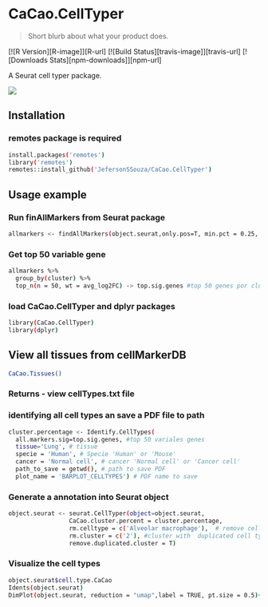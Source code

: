 # CaCao.CellTyper

> Short blurb about what your product does.

[![R Version][R-image]][R-url]
[![Build Status][travis-image]][travis-url]
[![Downloads Stats][npm-downloads]][npm-url]

A Seurat cell typer package.

![](header.png)

## Installation

### remotes package is required

```sh
install.packages('remotes')
library('remotes')
remotes::install_github('JefersonSSouza/CaCao.CellTyper')
```


## Usage example
### Run finAllMarkers from Seurat package
```sh
allmarkers <- findAllMarkers(object.seurat,only.pos=T, min.pct = 0.25, logfc.threshold = 0.25)
```
### Get top 50 variable gene
```sh
allmarkers %>%
  group_by(cluster) %>%
  top_n(n = 50, wt = avg_log2FC) -> top.sig.genes #top 50 genes por cluster
```
### load CaCao.CellTyper and  dplyr packages
```sh
library(CaCao.CellTyper)
library(dplyr)
```
## View all tissues from cellMarkerDB
```sh
CaCao.Tissues()
```
### Returns - view cellTypes.txt file

### identifying all cell types an save a PDF file to path 
```sh
cluster.percentage <- Identify.CellTypes(
  all.markers.sig=top.sig.genes, #top 50 variales genes
  tissue='Lung', # tissue
  specie = 'Human', # Specie 'Human' or 'Mouse'
  cancer = 'Normal cell', # cancer 'Normal cell' or 'Cancer cell'
  path_to_save = getwd(), # path to save PDF
  plot_name = 'BARPLOT_CELLTYPES') # PDF name to save
```

### Generate a annotation into Seurat object
```sh
object.seurat <- seurat.CellTyper(object=object.seurat,
                 CaCao.cluster.percent = cluster.percentage,
                 rm.celltype = c('Alveolar macrophage'),  # remove cell types annotation attributed to the same percentage, in this case, will be removed 'Alveolar macrophage'.
                 rm.cluster = c('2'), #cluster with  duplicated cell types annotation attributed to the same percentage.
                 remove.duplicated.cluster = T)
```

### Visualize the cell types
```sh
object.seurat$cell.type.CaCao
Idents(object.seurat)
DimPlot(object.seurat, reduction = "umap",label = TRUE, pt.size = 0.5)+NoLegend()
```




